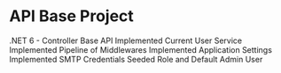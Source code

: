 # API Base Project

.NET 6 - Controller Base API
Implemented Current User Service
Implemented Pipeline of Middlewares
Implemented Application Settings
Implemented SMTP Credentials
Seeded Role and Default Admin User
